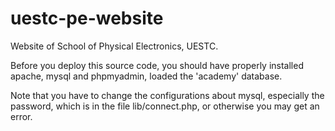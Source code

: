uestc-pe-website
================
Website of School of Physical Electronics, UESTC.

Before you deploy this source code, you should have properly installed
apache, mysql and phpmyadmin, loaded the 'academy' database.

Note that you have to change the configurations about mysql, especially the
password, which is in the file lib/connect.php, or otherwise you may get
an error.
